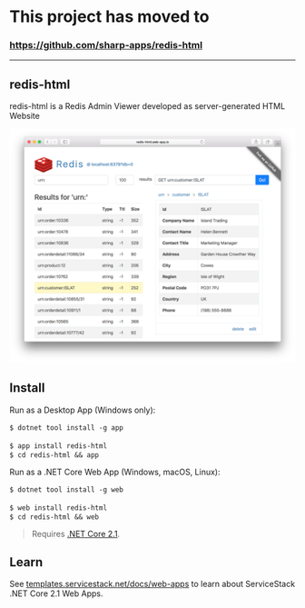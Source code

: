 # This project has moved to

### https://github.com/sharp-apps/redis-html

---

## redis-html

redis-html is a Redis Admin Viewer developed as server-generated HTML Website

[![](https://raw.githubusercontent.com/NetCoreApps/TemplatePages/master/src/wwwroot/assets/img/screenshots/redis-html.png)](http://redis-html.web-app.io)

## Install

Run as a Desktop App (Windows only):

    $ dotnet tool install -g app

    $ app install redis-html
    $ cd redis-html && app

Run as a .NET Core Web App (Windows, macOS, Linux):

    $ dotnet tool install -g web

    $ web install redis-html
    $ cd redis-html && web

> Requires [.NET Core 2.1](https://www.microsoft.com/net/download/dotnet-core/2.1).

## Learn

See [templates.servicestack.net/docs/web-apps](http://templates.servicestack.net/docs/web-apps) to learn about ServiceStack .NET Core 2.1 Web Apps.
